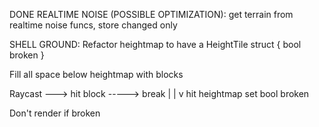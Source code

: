 




DONE                                    REALTIME NOISE (POSSIBLE OPTIMIZATION):
                                                get terrain from realtime noise funcs, store changed only


SHELL GROUND:
    Refactor heightmap to have a HeightTile struct {    bool broken          }


Fill all space below heightmap with blocks



Raycast ---> hit block -----> break
|
|
v
hit heightmap
set bool broken


Don't render if broken 